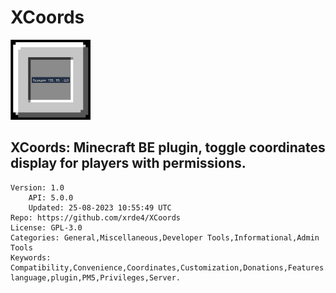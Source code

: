# XCoords
<img src="https://raw.githubusercontent.com/xrde4/XCoords/f54f0c5d835e0ef6a1fd91ace867aa55ed3873d1/icon.png" width="128" height="128" />

## XCoords: Minecraft BE plugin, toggle coordinates display for players with permissions.
```properties
Version: 1.0
    API: 5.0.0
    Updated: 25-08-2023 10:55:49 UTC
Repo: https://github.com/xrde4/XCoords
License: GPL-3.0
Categories: General,Miscellaneous,Developer Tools,Informational,Admin Tools
Keywords: Compatibility,Convenience,Coordinates,Customization,Donations,Features.,Gameplay,Gamerule,MCBE,Multi-language,plugin,PM5,Privileges,Server.
```